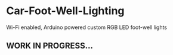 # Car-Foot-Well-Lighting
Wi-Fi enabled, Arduino powered custom RGB LED foot-well lights 

## WORK IN PROGRESS...

